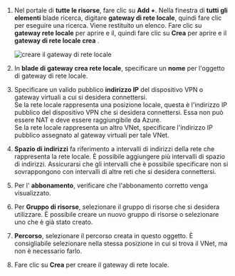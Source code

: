 1. Nel portale di **tutte le risorse**, fare clic su **Add +**. Nella finestra di **tutti gli elementi** blade ricerca, digitare **gateway di rete locale**, quindi fare clic per eseguire una ricerca. Viene restituito un elenco. Fare clic su **gateway rete locale** per aprire e il, quindi fare clic su **Crea** per aprire e il **gateway di rete locale crea** .

    ![creare il gateway di rete locale](./media/vpn-gateway-add-lng-rm-portal-include/addlng250.png)

2. In **blade di gateway crea rete locale**, specificare un **nome** per l'oggetto di gateway di rete locale.
 
3. Specificare un valido pubblico **indirizzo IP** del dispositivo VPN o gateway virtuali a cui si desidera connettersi.<br>Se la rete locale rappresenta una posizione locale, questa è l'indirizzo IP pubblico del dispositivo VPN che si desidera connettersi. Essa non può essere NAT e deve essere raggiungibile da Azure.<br>Se la rete locale rappresenta un altro VNet, specificare l'indirizzo IP pubblico assegnato al gateway virtuali per tale VNet.<br>

4. **Spazio di indirizzi** fa riferimento a intervalli di indirizzi della rete che rappresenta la rete locale. È possibile aggiungere più intervalli di spazio di indirizzi. Assicurarsi che gli intervalli che è possibile specificare non si sovrappongono con intervalli di altre reti che si desidera connettersi.
 
5. Per l' **abbonamento**, verificare che l'abbonamento corretto venga visualizzato.

6. Per **Gruppo di risorse**, selezionare il gruppo di risorse che si desidera utilizzare. È possibile creare un nuovo gruppo di risorse o selezionare uno che è già stato creato.

7. **Percorso**, selezionare il percorso creata in questo oggetto. È consigliabile selezionare nella stessa posizione in cui si trova il VNet, ma non è necessario farlo.

8. Fare clic su **Crea** per creare il gateway di rete locale.
